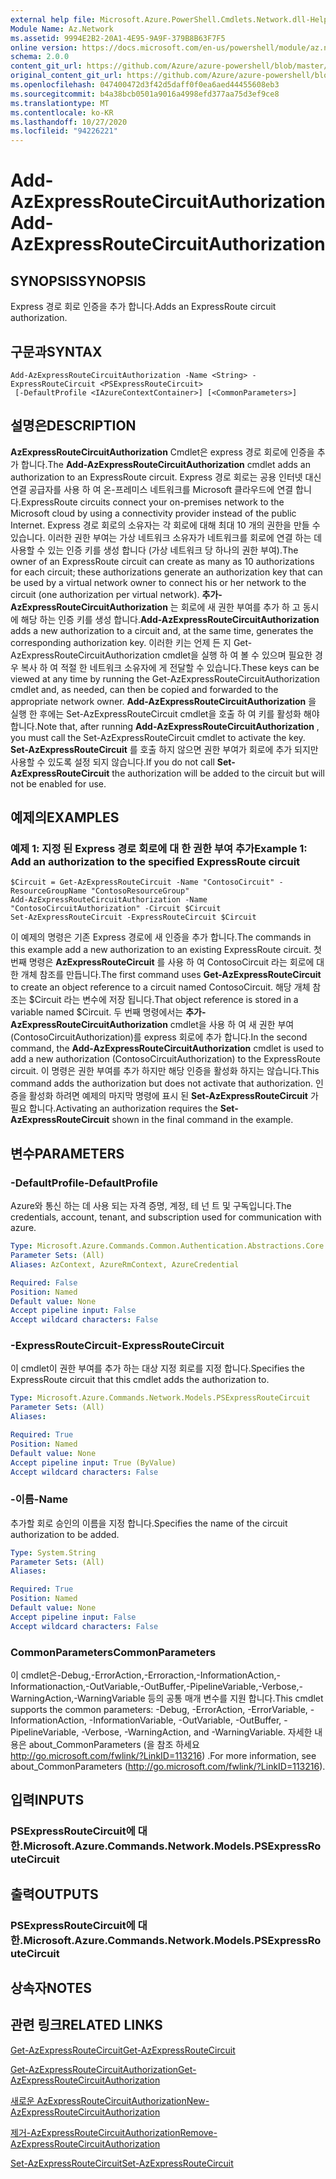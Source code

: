 ```yaml
---
external help file: Microsoft.Azure.PowerShell.Cmdlets.Network.dll-Help.xml
Module Name: Az.Network
ms.assetid: 9994E2B2-20A1-4E95-9A9F-379B8B63F7F5
online version: https://docs.microsoft.com/en-us/powershell/module/az.network/add-azexpressroutecircuitauthorization
schema: 2.0.0
content_git_url: https://github.com/Azure/azure-powershell/blob/master/src/Network/Network/help/Add-AzExpressRouteCircuitAuthorization.md
original_content_git_url: https://github.com/Azure/azure-powershell/blob/master/src/Network/Network/help/Add-AzExpressRouteCircuitAuthorization.md
ms.openlocfilehash: 047400472d3f42d5daff0f0ea6aed44455608eb3
ms.sourcegitcommit: b4a38bcb0501a9016a4998efd377aa75d3ef9ce8
ms.translationtype: MT
ms.contentlocale: ko-KR
ms.lasthandoff: 10/27/2020
ms.locfileid: "94226221"
---
```

# <span data-ttu-id="27c8c-101">Add-AzExpressRouteCircuitAuthorization</span><span class="sxs-lookup"><span data-stu-id="27c8c-101">Add-AzExpressRouteCircuitAuthorization</span></span>

## <span data-ttu-id="27c8c-102">SYNOPSIS</span><span class="sxs-lookup"><span data-stu-id="27c8c-102">SYNOPSIS</span></span>
<span data-ttu-id="27c8c-103">Express 경로 회로 인증을 추가 합니다.</span><span class="sxs-lookup"><span data-stu-id="27c8c-103">Adds an ExpressRoute circuit authorization.</span></span>

## <span data-ttu-id="27c8c-104">구문과</span><span class="sxs-lookup"><span data-stu-id="27c8c-104">SYNTAX</span></span>

```
Add-AzExpressRouteCircuitAuthorization -Name <String> -ExpressRouteCircuit <PSExpressRouteCircuit>
 [-DefaultProfile <IAzureContextContainer>] [<CommonParameters>]
```

## <span data-ttu-id="27c8c-105">설명은</span><span class="sxs-lookup"><span data-stu-id="27c8c-105">DESCRIPTION</span></span>
<span data-ttu-id="27c8c-106">**AzExpressRouteCircuitAuthorization** Cmdlet은 express 경로 회로에 인증을 추가 합니다.</span><span class="sxs-lookup"><span data-stu-id="27c8c-106">The **Add-AzExpressRouteCircuitAuthorization** cmdlet adds an authorization to an ExpressRoute circuit.</span></span> <span data-ttu-id="27c8c-107">Express 경로 회로는 공용 인터넷 대신 연결 공급자를 사용 하 여 온-프레미스 네트워크를 Microsoft 클라우드에 연결 합니다.</span><span class="sxs-lookup"><span data-stu-id="27c8c-107">ExpressRoute circuits connect your on-premises network to the Microsoft cloud by using a connectivity provider instead of the public Internet.</span></span> <span data-ttu-id="27c8c-108">Express 경로 회로의 소유자는 각 회로에 대해 최대 10 개의 권한을 만들 수 있습니다. 이러한 권한 부여는 가상 네트워크 소유자가 네트워크를 회로에 연결 하는 데 사용할 수 있는 인증 키를 생성 합니다 (가상 네트워크 당 하나의 권한 부여).</span><span class="sxs-lookup"><span data-stu-id="27c8c-108">The owner of an ExpressRoute circuit can create as many as 10 authorizations for each circuit; these authorizations generate an authorization key that can be used by a virtual network owner to connect his or her network to the circuit (one authorization per virtual network).</span></span> <span data-ttu-id="27c8c-109">**추가-AzExpressRouteCircuitAuthorization** 는 회로에 새 권한 부여를 추가 하 고 동시에 해당 하는 인증 키를 생성 합니다.</span><span class="sxs-lookup"><span data-stu-id="27c8c-109">**Add-AzExpressRouteCircuitAuthorization** adds a new authorization to a circuit and, at the same time, generates the corresponding authorization key.</span></span> <span data-ttu-id="27c8c-110">이러한 키는 언제 든 지 Get-AzExpressRouteCircuitAuthorization cmdlet을 실행 하 여 볼 수 있으며 필요한 경우 복사 하 여 적절 한 네트워크 소유자에 게 전달할 수 있습니다.</span><span class="sxs-lookup"><span data-stu-id="27c8c-110">These keys can be viewed at any time by running the Get-AzExpressRouteCircuitAuthorization cmdlet and, as needed, can then be copied and forwarded to the appropriate network owner.</span></span>
<span data-ttu-id="27c8c-111">**Add-AzExpressRouteCircuitAuthorization** 을 실행 한 후에는 Set-AzExpressRouteCircuit cmdlet을 호출 하 여 키를 활성화 해야 합니다.</span><span class="sxs-lookup"><span data-stu-id="27c8c-111">Note that, after running **Add-AzExpressRouteCircuitAuthorization** , you must call the Set-AzExpressRouteCircuit cmdlet to activate the key.</span></span> <span data-ttu-id="27c8c-112">**Set-AzExpressRouteCircuit** 를 호출 하지 않으면 권한 부여가 회로에 추가 되지만 사용할 수 있도록 설정 되지 않습니다.</span><span class="sxs-lookup"><span data-stu-id="27c8c-112">If you do not call **Set-AzExpressRouteCircuit** the authorization will be added to the circuit but will not be enabled for use.</span></span>

## <span data-ttu-id="27c8c-113">예제의</span><span class="sxs-lookup"><span data-stu-id="27c8c-113">EXAMPLES</span></span>

### <span data-ttu-id="27c8c-114">예제 1: 지정 된 Express 경로 회로에 대 한 권한 부여 추가</span><span class="sxs-lookup"><span data-stu-id="27c8c-114">Example 1: Add an authorization to the specified ExpressRoute circuit</span></span>
```
$Circuit = Get-AzExpressRouteCircuit -Name "ContosoCircuit" -ResourceGroupName "ContosoResourceGroup"
Add-AzExpressRouteCircuitAuthorization -Name "ContosoCircuitAuthorization" -Circuit $Circuit
Set-AzExpressRouteCircuit -ExpressRouteCircuit $Circuit
```

<span data-ttu-id="27c8c-115">이 예제의 명령은 기존 Express 경로에 새 인증을 추가 합니다.</span><span class="sxs-lookup"><span data-stu-id="27c8c-115">The commands in this example add a new authorization to an existing ExpressRoute circuit.</span></span> <span data-ttu-id="27c8c-116">첫 번째 명령은 **AzExpressRouteCircuit** 를 사용 하 여 ContosoCircuit 라는 회로에 대 한 개체 참조를 만듭니다.</span><span class="sxs-lookup"><span data-stu-id="27c8c-116">The first command uses **Get-AzExpressRouteCircuit** to create an object reference to a circuit named ContosoCircuit.</span></span> <span data-ttu-id="27c8c-117">해당 개체 참조는 $Circuit 라는 변수에 저장 됩니다.</span><span class="sxs-lookup"><span data-stu-id="27c8c-117">That object reference is stored in a variable named $Circuit.</span></span>
<span data-ttu-id="27c8c-118">두 번째 명령에서는 **추가-AzExpressRouteCircuitAuthorization** cmdlet을 사용 하 여 새 권한 부여 (ContosoCircuitAuthorization)를 express 회로에 추가 합니다.</span><span class="sxs-lookup"><span data-stu-id="27c8c-118">In the second command, the **Add-AzExpressRouteCircuitAuthorization** cmdlet is used to add a new authorization (ContosoCircuitAuthorization) to the ExpressRoute circuit.</span></span> <span data-ttu-id="27c8c-119">이 명령은 권한 부여를 추가 하지만 해당 인증을 활성화 하지는 않습니다.</span><span class="sxs-lookup"><span data-stu-id="27c8c-119">This command adds the authorization but does not activate that authorization.</span></span> <span data-ttu-id="27c8c-120">인증을 활성화 하려면 예제의 마지막 명령에 표시 된 **Set-AzExpressRouteCircuit** 가 필요 합니다.</span><span class="sxs-lookup"><span data-stu-id="27c8c-120">Activating an authorization requires the **Set-AzExpressRouteCircuit** shown in the final command in the example.</span></span>

## <span data-ttu-id="27c8c-121">변수</span><span class="sxs-lookup"><span data-stu-id="27c8c-121">PARAMETERS</span></span>

### <span data-ttu-id="27c8c-122">-DefaultProfile</span><span class="sxs-lookup"><span data-stu-id="27c8c-122">-DefaultProfile</span></span>
<span data-ttu-id="27c8c-123">Azure와 통신 하는 데 사용 되는 자격 증명, 계정, 테 넌 트 및 구독입니다.</span><span class="sxs-lookup"><span data-stu-id="27c8c-123">The credentials, account, tenant, and subscription used for communication with azure.</span></span>

```yaml
Type: Microsoft.Azure.Commands.Common.Authentication.Abstractions.Core.IAzureContextContainer
Parameter Sets: (All)
Aliases: AzContext, AzureRmContext, AzureCredential

Required: False
Position: Named
Default value: None
Accept pipeline input: False
Accept wildcard characters: False
```

### <span data-ttu-id="27c8c-124">-ExpressRouteCircuit</span><span class="sxs-lookup"><span data-stu-id="27c8c-124">-ExpressRouteCircuit</span></span>
<span data-ttu-id="27c8c-125">이 cmdlet이 권한 부여를 추가 하는 대상 지정 회로를 지정 합니다.</span><span class="sxs-lookup"><span data-stu-id="27c8c-125">Specifies the ExpressRoute circuit that this cmdlet adds the authorization to.</span></span>

```yaml
Type: Microsoft.Azure.Commands.Network.Models.PSExpressRouteCircuit
Parameter Sets: (All)
Aliases:

Required: True
Position: Named
Default value: None
Accept pipeline input: True (ByValue)
Accept wildcard characters: False
```

### <span data-ttu-id="27c8c-126">-이름</span><span class="sxs-lookup"><span data-stu-id="27c8c-126">-Name</span></span>
<span data-ttu-id="27c8c-127">추가할 회로 승인의 이름을 지정 합니다.</span><span class="sxs-lookup"><span data-stu-id="27c8c-127">Specifies the name of the circuit authorization to be added.</span></span>

```yaml
Type: System.String
Parameter Sets: (All)
Aliases:

Required: True
Position: Named
Default value: None
Accept pipeline input: False
Accept wildcard characters: False
```

### <span data-ttu-id="27c8c-128">CommonParameters</span><span class="sxs-lookup"><span data-stu-id="27c8c-128">CommonParameters</span></span>
<span data-ttu-id="27c8c-129">이 cmdlet은-Debug,-ErrorAction,-Erroraction,-InformationAction,-Informationaction,-OutVariable,-OutBuffer,-PipelineVariable,-Verbose,-WarningAction,-WarningVariable 등의 공통 매개 변수를 지원 합니다.</span><span class="sxs-lookup"><span data-stu-id="27c8c-129">This cmdlet supports the common parameters: -Debug, -ErrorAction, -ErrorVariable, -InformationAction, -InformationVariable, -OutVariable, -OutBuffer, -PipelineVariable, -Verbose, -WarningAction, and -WarningVariable.</span></span> <span data-ttu-id="27c8c-130">자세한 내용은 about_CommonParameters (을 참조 하세요 http://go.microsoft.com/fwlink/?LinkID=113216) .</span><span class="sxs-lookup"><span data-stu-id="27c8c-130">For more information, see about_CommonParameters (http://go.microsoft.com/fwlink/?LinkID=113216).</span></span>

## <span data-ttu-id="27c8c-131">입력</span><span class="sxs-lookup"><span data-stu-id="27c8c-131">INPUTS</span></span>

### <span data-ttu-id="27c8c-132">PSExpressRouteCircuit에 대 한.</span><span class="sxs-lookup"><span data-stu-id="27c8c-132">Microsoft.Azure.Commands.Network.Models.PSExpressRouteCircuit</span></span>

## <span data-ttu-id="27c8c-133">출력</span><span class="sxs-lookup"><span data-stu-id="27c8c-133">OUTPUTS</span></span>

### <span data-ttu-id="27c8c-134">PSExpressRouteCircuit에 대 한.</span><span class="sxs-lookup"><span data-stu-id="27c8c-134">Microsoft.Azure.Commands.Network.Models.PSExpressRouteCircuit</span></span>

## <span data-ttu-id="27c8c-135">상속자</span><span class="sxs-lookup"><span data-stu-id="27c8c-135">NOTES</span></span>

## <span data-ttu-id="27c8c-136">관련 링크</span><span class="sxs-lookup"><span data-stu-id="27c8c-136">RELATED LINKS</span></span>

[<span data-ttu-id="27c8c-137">Get-AzExpressRouteCircuit</span><span class="sxs-lookup"><span data-stu-id="27c8c-137">Get-AzExpressRouteCircuit</span></span>](./Get-AzExpressRouteCircuit.md)

[<span data-ttu-id="27c8c-138">Get-AzExpressRouteCircuitAuthorization</span><span class="sxs-lookup"><span data-stu-id="27c8c-138">Get-AzExpressRouteCircuitAuthorization</span></span>](./Get-AzExpressRouteCircuitAuthorization.md)

[<span data-ttu-id="27c8c-139">새로운 AzExpressRouteCircuitAuthorization</span><span class="sxs-lookup"><span data-stu-id="27c8c-139">New-AzExpressRouteCircuitAuthorization</span></span>](./New-AzExpressRouteCircuitAuthorization.md)

[<span data-ttu-id="27c8c-140">제거-AzExpressRouteCircuitAuthorization</span><span class="sxs-lookup"><span data-stu-id="27c8c-140">Remove-AzExpressRouteCircuitAuthorization</span></span>](./Remove-AzExpressRouteCircuitAuthorization.md)

[<span data-ttu-id="27c8c-141">Set-AzExpressRouteCircuit</span><span class="sxs-lookup"><span data-stu-id="27c8c-141">Set-AzExpressRouteCircuit</span></span>](./Set-AzExpressRouteCircuit.md)
